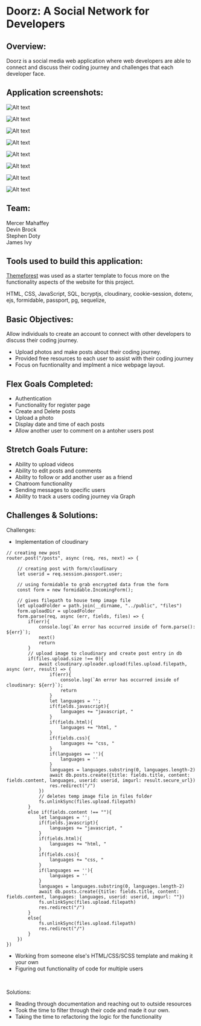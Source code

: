 # Doorz: A Social Network for Developers

## Overview:
Doorz is a social media web application where web developers are able to connect and discuss their coding journey and challenges that each developer face.

## Application screenshots:

![Alt text](public/images/loginP.png)
<br/>

![Alt text](public/images/registerP.png)
<br/>

![Alt text](public/images/homeP.png)
<br/>

![Alt text](public/images/UsersP.png)
<br/>

![Alt text](public/images/account_page.png)
<br/>

![Alt text](public/images/feed_dark.png)
<br/>

![Alt text](public/images/users_dark.png)
<br/>

![Alt text](public/images/account_dark.png)
<br/>

## Team:

Mercer Mahaffey
<br>
Devin Brock
<br>
Stephen Doty
<br>
James Ivy
<br>

## Tools used to build this application:
[Themeforest](https://themeforest.net/item/sociala-social-network-app-html-template/31502548) was used as a starter template to focus more on the functionality aspects of the website for this project.

HTML,
CSS,
JavaScript, 
SQL,
bcryptjs,
cloudinary,
cookie-session,
dotenv,
ejs,
formidable,
passport,
pg,
sequelize,

## Basic Objectives:

Allow individuals to create an account to connect with other developers to discuss their coding journey.
 - Upload photos and make posts about their coding journey. 
 - Provided free resources to each user to assist with their coding journey
 - Focus on fucntionality and implment a nice webpage layout.

## Flex Goals Completed:

- Authentication
- Functionality for register page
- Create and Delete posts
- Upload a photo
- Display date and time of each posts 
- Allow another user to comment on a antoher users post
## Stretch Goals Future:

- Ability to upload videos
- Ability to edit posts and comments
- Ability to follow or add another user as a friend
- Chatroom functionality
- Sending messages to specific users
- Ability to track a users coding journey via Graph

## Challenges & Solutions:

Challenges: 
- Implementation of cloudinary
```
// creating new post
router.post("/posts", async (req, res, next) => {

    // creating post with form/cloudinary
    let userid = req.session.passport.user;
    
    // using formidable to grab encrypted data from the form
    const form = new formidable.IncomingForm();
    
    // gives filepath to house temp image file
    let uploadFolder = path.join(__dirname, "../public", "files")
    form.uploadDir = uploadFolder
    form.parse(req, async (err, fields, files) => {
        if(err){
            console.log(`An error has occurred inside of form.parse(): ${err}`);
            next()
            return
        }
        // upload image to cloudinary and create post entry in db
        if(files.upload.size !== 0){
            await cloudinary.uploader.upload(files.upload.filepath, async (err, result) => {
                if(err){
                    console.log(`An error has occurred inside of cloudinary: ${err}`);
                    return
                }
                let languages = '';
                if(fields.javascript){
                    languages += "javascript, "
                }
                if(fields.html){
                    languages += "html, "
                }
                if(fields.css){
                    languages += "css, "
                }
                if(languages == ''){
                    languages = ''
                }
                languages = languages.substring(0, languages.length-2)
                await db.posts.create({title: fields.title, content: fields.content, languages, userid: userid, imgurl: result.secure_url})
                res.redirect("/")
            })
            // deletes temp image file in files folder
            fs.unlinkSync(files.upload.filepath)
        }
        else if(fields.content !== ""){
            let languages = '';
            if(fields.javascript){
                languages += "javascript, "
            }
            if(fields.html){
                languages += "html, "
            }
            if(fields.css){
                languages += "css, "
            }
            if(languages == ''){
                languages = ''
            }
            languages = languages.substring(0, languages.length-2)
            await db.posts.create({title: fields.title, content: fields.content, languages: languages, userid: userid, imgurl: ""})
            fs.unlinkSync(files.upload.filepath)
            res.redirect("/")
        }
        else{
            fs.unlinkSync(files.upload.filepath)
            res.redirect("/")
        }
    })
})
```
- Working from someone else's HTML/CSS/SCSS template and making it your own
- Figuring out functionality of code for multiple users
<br>

Solutions:
- Reading through documentation and reaching out to outside resources
- Took the time to filter through their code and made it our own.
- Taking the time to refactoring the logic for the functionality

